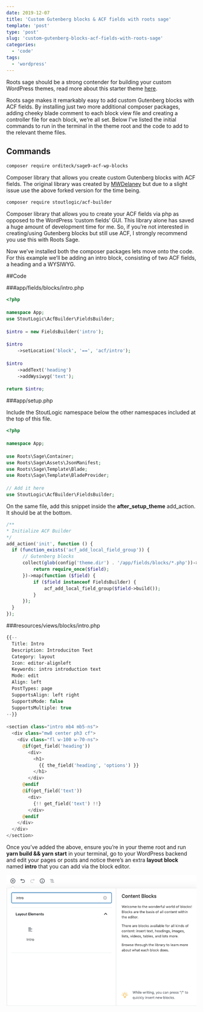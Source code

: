 ```yaml
---
date: 2019-12-07
title: 'Custom Gutenberg blocks & ACF fields with roots sage'
template: 'post'
type: 'post'
slug: 'custom-gutenberg-blocks-acf-fields-with-roots-sage'
categories:
  - 'code'
tags:
  - 'wordpress'
---
```


Roots sage should be a strong contender for building your custom WordPress themes, read more about this starter theme [here](https://roots.io/sage/).

Roots sage makes it remarkably easy to add custom Gutenberg blocks with ACF fields. By installing just two more additional composer packages, adding cheeky blade comment to each block view file and creating a controller file for each block, we’re all set. Below I’ve listed the initial commands to run in the terminal in the theme root and the code to add to the relevant theme files.

**Commands**
------------

```bash
composer require orditeck/sage9-acf-wp-blocks
```

Composer library that allows you create custom Gutenberg blocks with ACF fields. The original library was created by [MWDelaney](https://github.com/MWDelaney) but due to a slight issue use the above forked version for the time being.

```bash
composer require stoutlogic/acf-builder
```

Composer library that allows you to create your ACF fields via php as opposed to the WordPress ‘custom fields’ GUI. This library alone has saved a huge amount of development time for me. So, if you’re not interested in creating/using Gutenberg blocks but still use ACF, I strongly recommend you use this with Roots Sage.

Now we’ve installed both the composer packages lets move onto the code. For this example we’ll be adding an intro block, consisting of two ACF fields, a heading and a WYSIWYG.

##Code


###app/fields/blocks/intro.php

```php
<?php

namespace App;
use StoutLogic\AcfBuilder\FieldsBuilder;

$intro = new FieldsBuilder('intro');

$intro
    ->setLocation('block', '==', 'acf/intro');

$intro
    ->addText('heading')
    ->addWysiwyg('text');

return $intro;
```


###app/setup.php

Include the StoutLogic namespace below the other namespaces included at the top of this file.

```php
<?php

namespace App;

use Roots\Sage\Container;
use Roots\Sage\Assets\JsonManifest;
use Roots\Sage\Template\Blade;
use Roots\Sage\Template\BladeProvider;

// Add it here
use StoutLogic\AcfBuilder\FieldsBuilder;
```  

On the same file, add this snippet inside the **after\_setup\_theme** add\_action. It should be at the bottom.

```php
/**
* Initialize ACF Builder
*/
add_action('init', function () {
  if (function_exists('acf_add_local_field_group')) {
      // Gutenberg blocks
      collect(glob(config('theme.dir') . '/app/fields/blocks/*.php'))->map(function ($field) {
          return require_once($field);
      })->map(function ($field) {
          if ($field instanceof FieldsBuilder) {
              acf_add_local_field_group($field->build());
          }
      });
  }
});
```

###resources/views/blocks/intro.php

```php
{{--
  Title: Intro
  Description: Introduciton Text
  Category: layout
  Icon: editor-alignleft
  Keywords: intro introduction text
  Mode: edit
  Align: left
  PostTypes: page
  SupportsAlign: left right
  SupportsMode: false
  SupportsMultiple: true
--}}

<section class="intro mb4 mb5-ns">
  <div class="mw8 center ph3 cf">
    <div class="fl w-100 w-70-ns">
      @if(get_field('heading'))
        <div>
          <h1>
            {{ the_field('heading', 'options') }}
          </h1>
        </div>
      @endif
      @if(get_field('text'))
        <div>
          {!! get_field('text') !!}
        </div>
      @endif
    </div>
  </div>
</section>
```

Once you’ve added the above, ensure you’re in your theme root and run **yarn build && yarn start** in your terminal, go to your WordPress backend and edit your pages or posts and notice there’s an extra **layout block** named **intro** that you can add via the block editor.

![Custom Gutenberg block called intro](../images/Screenshot-2019-12-07-at-21.59.00.png)
